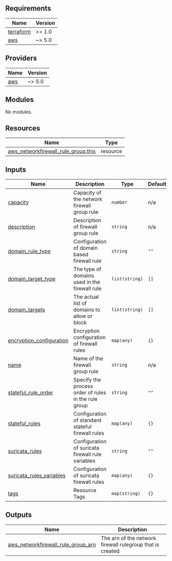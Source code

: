 <!-- BEGIN_TF_DOCS -->
## Requirements

| Name | Version |
|------|---------|
| <a name="requirement_terraform"></a> [terraform](#requirement\_terraform) | >= 1.0 |
| <a name="requirement_aws"></a> [aws](#requirement\_aws) | ~> 5.0 |

## Providers

| Name | Version |
|------|---------|
| <a name="provider_aws"></a> [aws](#provider\_aws) | ~> 5.0 |

## Modules

No modules.

## Resources

| Name | Type |
|------|------|
| [aws_networkfirewall_rule_group.this](https://registry.terraform.io/providers/hashicorp/aws/latest/docs/resources/networkfirewall_rule_group) | resource |

## Inputs

| Name | Description | Type | Default | Required |
|------|-------------|------|---------|:--------:|
| <a name="input_capacity"></a> [capacity](#input\_capacity) | Capacity of the network firewall group rule | `number` | n/a | yes |
| <a name="input_description"></a> [description](#input\_description) | Description of firewall group rule | `string` | n/a | yes |
| <a name="input_domain_rule_type"></a> [domain\_rule\_type](#input\_domain\_rule\_type) | Configuration of domain based firewall rule | `string` | `""` | no |
| <a name="input_domain_target_type"></a> [domain\_target\_type](#input\_domain\_target\_type) | The type of domains used in the firewall rule | `list(string)` | `[]` | no |
| <a name="input_domain_targets"></a> [domain\_targets](#input\_domain\_targets) | The actual list of domains to allow or block | `list(string)` | `[]` | no |
| <a name="input_encryption_configuration"></a> [encryption\_configuration](#input\_encryption\_configuration) | Encryption configuration of firewall rules | `map(any)` | `{}` | no |
| <a name="input_name"></a> [name](#input\_name) | Name of the firewall group rule | `string` | n/a | yes |
| <a name="input_stateful_rule_order"></a> [stateful\_rule\_order](#input\_stateful\_rule\_order) | Specify the process order of rules in the rule group | `string` | `""` | no |
| <a name="input_stateful_rules"></a> [stateful\_rules](#input\_stateful\_rules) | Configuration of standard stateful firewall rules | `map(any)` | `{}` | no |
| <a name="input_suricata_rules"></a> [suricata\_rules](#input\_suricata\_rules) | Configuration of suricata firewall rule variables | `string` | `""` | no |
| <a name="input_suricata_rules_variables"></a> [suricata\_rules\_variables](#input\_suricata\_rules\_variables) | Configuration of suricata firewall rules | `map(any)` | `{}` | no |
| <a name="input_tags"></a> [tags](#input\_tags) | Resource Tags | `map(string)` | `{}` | no |

## Outputs

| Name | Description |
|------|-------------|
| <a name="output_aws_networkfirewall_rule_group_arn"></a> [aws\_networkfirewall\_rule\_group\_arn](#output\_aws\_networkfirewall\_rule\_group\_arn) | The arn of the network firewall rulegroup that is created |
<!-- END_TF_DOCS -->